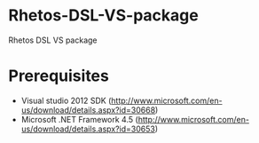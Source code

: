 Rhetos-DSL-VS-package
=====================

Rhetos DSL VS package

Prerequisites
=====================

+ Visual studio 2012 SDK (http://www.microsoft.com/en-us/download/details.aspx?id=30668)
+ Microsoft .NET Framework 4.5 (http://www.microsoft.com/en-us/download/details.aspx?id=30653)
 
